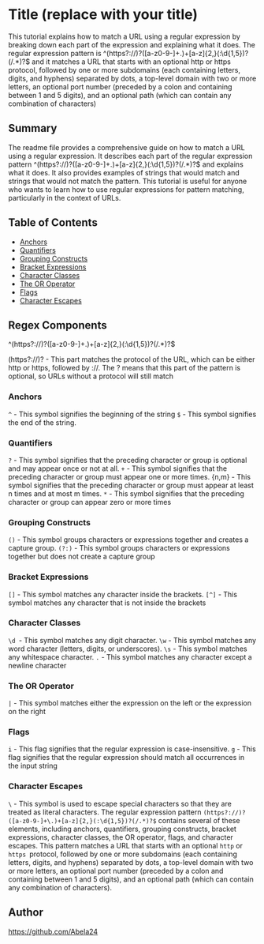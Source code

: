# Title (replace with your title)

This tutorial explains how to match a URL using a regular expression by breaking down each part of the expression and explaining what it does. The regular expression pattern is ^(https?://)?([a-z0-9-]+\.)+[a-z]{2,}(:\d{1,5})?(/.*)?$ and it matches a URL that starts with an optional http or https protocol, followed by one or more subdomains (each containing letters, digits, and hyphens) separated by dots, a top-level domain with two or more letters, an optional port number (preceded by a colon and containing between 1 and 5 digits), and an optional path (which can contain any combination of characters)

## Summary

The readme file provides a comprehensive guide on how to match a URL using a regular expression. It describes each part of the regular expression pattern ^(https?://)?([a-z0-9-]+\.)+[a-z]{2,}(:\d{1,5})?(/.*)?$ and explains what it does. It also provides examples of strings that would match and strings that would not match the pattern. This tutorial is useful for anyone who wants to learn how to use regular expressions for pattern matching, particularly in the context of URLs.

## Table of Contents

- [Anchors](#anchors)
- [Quantifiers](#quantifiers)
- [Grouping Constructs](#grouping-constructs)
- [Bracket Expressions](#bracket-expressions)
- [Character Classes](#character-classes)
- [The OR Operator](#the-or-operator)
- [Flags](#flags)
- [Character Escapes](#character-escapes)

## Regex Components
^(https?://)?([a-z0-9-]+\.)+[a-z]{2,}(:\d{1,5})?(/.*)?$

(https?://)? - This part matches the protocol of the URL, which can be either http or https, followed by ://. The ? means that this part of the pattern is optional, so URLs without a protocol will still match

### Anchors
`^` - This symbol signifies the beginning of the string
`$` - This symbol signifies the end of the string.

### Quantifiers
`?` - This symbol signifies that the preceding character or group is optional and may appear once or not at all.
`+` - This symbol signifies that the preceding character or group must appear one or more times.
{n,m} - This symbol signifies that the preceding character or group must appear at least n times and at most m times.
`*` - This symbol signifies that the preceding character or group can appear zero or more times

### Grouping Constructs
`()` - This symbol groups characters or expressions together and creates a capture group.
`(?:)` - This symbol groups characters or expressions together but does not create a capture group

### Bracket Expressions
`[]` - This symbol matches any character inside the brackets.
`[^]` - This symbol matches any character that is not inside the brackets

### Character Classes
`\d `- This symbol matches any digit character.
`\w` - This symbol matches any word character (letters, digits, or underscores).
`\s` - This symbol matches any whitespace character.
`.` - This symbol matches any character except a newline character

### The OR Operator
 `|` - This symbol matches either the expression on the left or the expression on the right
### Flags
`i` - This flag signifies that the regular expression is case-insensitive.
`g` - This flag signifies that the regular expression should match all occurrences in the input string

### Character Escapes
`\` - This symbol is used to escape special characters so that they are treated as literal characters.
The regular expression pattern `(https?://)?([a-z0-9-]+\.)+[a-z]{2,}(:\d{1,5})?(/.*)?$` contains several of these elements, including anchors, quantifiers, grouping constructs, bracket expressions, character classes, the OR operator, flags, and character escapes. This pattern matches a URL that starts with an optional `http` or `https `protocol, followed by one or more subdomains (each containing letters, digits, and hyphens) separated by dots, a top-level domain with two or more letters, an optional port number (preceded by a colon and containing between 1 and 5 digits), and an optional path (which can contain any combination of characters).

## Author

https://github.com/Abela24
